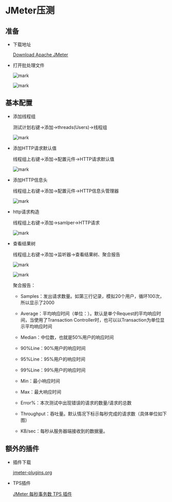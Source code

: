 # JMeter压测

## 准备

- 下载地址

    [Download Apache JMeter](http://jmeter.apache.org/download_jmeter.cgi)

- 打开批处理文件

    ![mark](http://of0qa2hzs.bkt.clouddn.com/blog/180131/iL86eacGGd.png?imageslim)

    ![mark](http://of0qa2hzs.bkt.clouddn.com/blog/180131/GDlG687Ke9.png?imageslim)

## 基本配置

- 添加线程组

    测试计划右键->添加->threads(Users)->线程组

    ![mark](http://of0qa2hzs.bkt.clouddn.com/blog/180131/gA87CG7A3l.png?imageslim)

- 添加HTTP请求默认值

    线程组上右键->添加->配置元件->HTTP请求默认值

    ![mark](http://of0qa2hzs.bkt.clouddn.com/blog/180131/GE5BKC4EF8.png?imageslim)

- 添加HTTP信息头

    线程组上右键->添加->配置元件->HTTP信息头管理器

    ![mark](http://of0qa2hzs.bkt.clouddn.com/blog/180131/g4LeECiDGe.png?imageslim)

- http请求构造

    线程组上右键->添加->samlper->HTTP请求

    ![mark](http://of0qa2hzs.bkt.clouddn.com/blog/180131/fKI24d7B8i.png?imageslim)

- 查看结果树

    线程组上右键->添加->监听器->查看结果树、聚合报告

    ![mark](http://of0qa2hzs.bkt.clouddn.com/blog/180131/IHLI8AhJL1.png?imageslim)

    ![mark](http://of0qa2hzs.bkt.clouddn.com/blog/180131/0J9Dhl2h44.png?imageslim)

    聚合报告：

    - Samples：发出请求数量。如第三行记录，模拟20个用户，循环100次，所以显示了2000

    - Average：平均响应时间（单位：）。默认是单个Request的平均响应时间，当使用了Transaction Controller时，也可以以Transaction为单位显示平均响应时间

    - Median：中位数，也就是50%用户的响应时间

    - 90%Line：90%用户的响应时间

    - 95%Line：95%用户的响应时间

    - 99%Line：99%用户的响应时间

    - Min：最小响应时间

    - Max：最大响应时间

    - Error%：本次测试中出现错误的请求的数量/请求的总数

    - Throughput：吞吐量。默认情况下标示每秒完成的请求数（具体单位如下图）

    - KB/sec：每秒从服务器端接收到的数据量。

## 额外的插件

- 插件下载

    [jmeter-plugins.org ](https://jmeter-plugins.org/)

- TPS插件

    [JMeter 每秒事务数 TPS 插件](https://jmeter-plugins.org/wiki/TransactionsPerSecond/)
